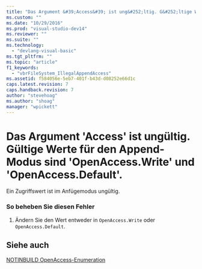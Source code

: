 ```yaml
---
title: "Das Argument &#39;Access&#39; ist ung&#252;ltig. G&#252;ltige Werte f&#252;r den Append-Modus sind &#39;OpenAccess.Write&#39; und &#39;OpenAccess.Default&#39;. | Microsoft Docs"
ms.custom: ""
ms.date: "10/29/2016"
ms.prod: "visual-studio-dev14"
ms.reviewer: ""
ms.suite: ""
ms.technology: 
  - "devlang-visual-basic"
ms.tgt_pltfrm: ""
ms.topic: "article"
f1_keywords: 
  - "vbrFileSystem_IllegalAppendAccess"
ms.assetid: f584056e-5eb7-401f-b43d-d08252e66d1c
caps.latest.revision: 7
caps.handback.revision: 7
author: "stevehoag"
ms.author: "shoag"
manager: "wpickett"
---
```

# Das Argument &#39;Access&#39; ist ung&#252;ltig. G&#252;ltige Werte f&#252;r den Append-Modus sind &#39;OpenAccess.Write&#39; und &#39;OpenAccess.Default&#39;.
Ein Zugriffswert ist im Anfügemodus ungültig.  
  
### So beheben Sie diesen Fehler  
  
1.  Ändern Sie den Wert entweder in `OpenAccess.Write` oder `OpenAccess.Default`.  
  
## Siehe auch  
 [NOTINBUILD OpenAccess\-Enumeration](http://msdn.microsoft.com/de-de/90e29e92-1535-4754-9951-4579ccc8eda1)